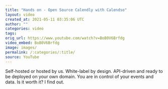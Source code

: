 ```yaml
---
title: "Hands on - Open Source Calendly with Calendso"
layout: video
created_at: 2021-05-11 03:35:06 UTC
author: ""
categories: video
tags: 
orig_url: https://www.youtube.com/watch?v=BoB0V6Brfdg
video_embed: BoB0V6Brfdg
image: images/
permalink: /:categories/:title/
source: YouTube
---
```

Self-hosted or hosted by us. White-label by design. API-driven and ready to be deployed on your own domain. You are in control of your events and data. Is it worth it? I find out.